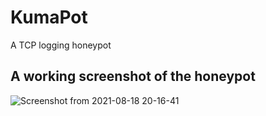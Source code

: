 # KumaPot
A TCP logging honeypot


A working screenshot of the honeypot
--------
![Screenshot from 2021-08-18 20-16-41](https://user-images.githubusercontent.com/20819968/129988199-0c29f5cf-f3cd-4fd4-8040-ff3dcf966c59.png)
